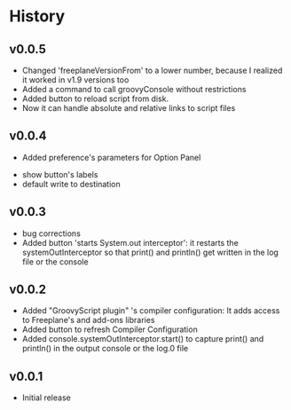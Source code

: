 # History

## v0.0.5

* Changed 'freeplaneVersionFrom' to a lower number, because I realized it worked in v1.9 versions too
* Added a command to call groovyConsole without restrictions
* Added button to reload script from disk.
* Now it can handle absolute and relative links to script files

## v0.0.4

* Added preference's parameters for Option Panel
 - show button's labels
 - default write to destination

## v0.0.3

* bug corrections
* Added button 'starts System.out interceptor':
it restarts the systemOutInterceptor so that print() and println() get written in the log file or the console

## v0.0.2

* Added "GroovyScript plugin" 's compiler configuration:
It adds access to Freeplane's and add-ons libraries
* Added button to refresh Compiler Configuration
* Added console.systemOutInterceptor.start() to capture print() and println() in the output console or the log.0 file

## v0.0.1

* Initial release
